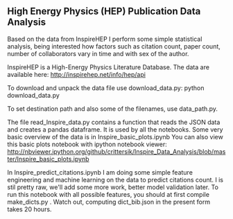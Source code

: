 ## High Energy Physics (HEP) Publication Data Analysis

Based on the data from InspireHEP I perform some simple statistical analysis, being interested how factors such as citation count, paper count, number of collaborators vary in time and with sex of the author.

InspireHEP is a High-Energy Physics Literature Database. The data are available here: 
http://inspirehep.net/info/hep/api

To download and unpack the data file use download_data.py:
python download_data.py 

To set destination path and also some of the filenames, use data_path.py.

The file read_Inspire_data.py contains a function that reads the JSON data and creates a pandas dataframe.
It is used by all the notebooks. Some very basic overview of the data is in Inspire_basic_plots.ipynb
You can also view this basic plots notebook with ipython notebook viewer:
http://nbviewer.ipython.org/github/crittersik/Inspire_Data_Analysis/blob/master/Inspire_basic_plots.ipynb

In Inspire_predict_citations.ipynb I am doing some simple feature engineering and machine learning on the data to predict citations count. 
I is stil pretty raw, we'll add some more work, better model validation later. To run this notebook with all possible features, you should at first compile
make_dicts.py . Watch out, computing dict_bib.json in the present form takes 20 hours.